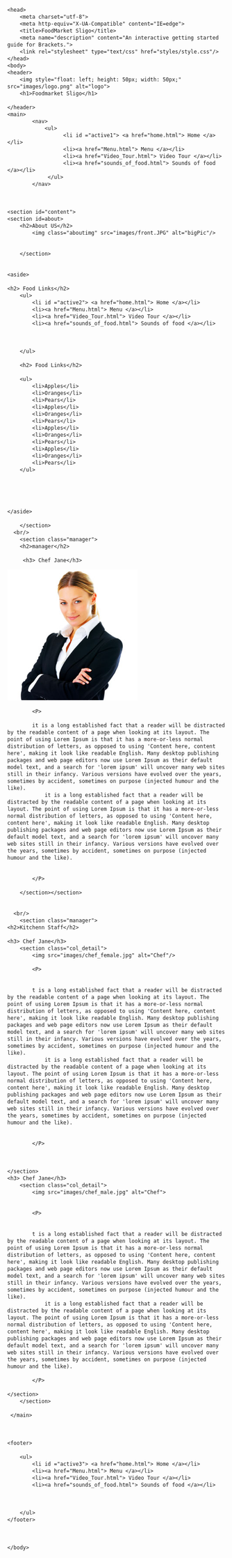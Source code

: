 # <!DOCTYPE html>
<html lang="en">
 
    <head>
        <meta charset="utf-8">
        <meta http-equiv="X-UA-Compatible" content="IE=edge">
        <title>FoodMarket Sligo</title>
        <meta name="description" content="An interactive getting started guide for Brackets.">
        <link rel="stylesheet" type="text/css" href="styles/style.css"/>
    </head>
    <body>  
    <header>
        <img style="float: left; height: 50px; width: 50px;" src="images/logo.png" alt="logo">
        <h1>Foodmarket Sligo</h1>                                                                                        
    
    </header>
    <main>
            <nav>
                <ul>
                      <li id ="active1"> <a href="home.html"> Home </a></li>
                      <li><a href="Menu.html"> Menu </a></li>
                      <li><a href="Video_Tour.html"> Video Tour </a></li>
                      <li><a href="sounds_of_food.html"> Sounds of food </a></li>
                 </ul>
            </nav>
    
       
    
    <section id="content">
    <section id=about>
        <h2>About US</h2>
            <img class="aboutimg" src="images/front.JPG" alt="bigPic"/>
                                          
    
        </section>
  
    
    <aside>
    
    <h2> Food Links</h2>
        <ul>
            <li id ="active2"> <a href="home.html"> Home </a></li>
            <li><a href="Menu.html"> Menu </a></li>
            <li><a href="Video_Tour.html"> Video Tour </a></li>
            <li><a href="sounds_of_food.html"> Sounds of food </a></li>
        
    
    
        </ul>
        
        <h2> Food Links</h2>
        
        <ul>
            <li>Apples</li>
            <li>Oranges</li>
            <li>Pears</li>
            <li>Apples</li>
            <li>Oranges</li>
            <li>Pears</li>
            <li>Apples</li>
            <li>Oranges</li>
            <li>Pears</li>
            <li>Apples</li>
            <li>Oranges</li>
            <li>Pears</li>
        </ul>
    
        
        
    
    
    </aside>
   
        </section>
      <br/>
        <section class="manager">
        <h2>manager</h2>
            
         <h3> Chef Jane</h3>
   <section class="col_detail">
            <img  src="images/manager.jpg" alt="Chef" />    
            
            
            <P>
                        
            it is a long established fact that a reader will be distracted by the readable content of a page when looking at its layout. The point of using Lorem Ipsum is that it has a more-or-less normal distribution of letters, as opposed to using 'Content here, content here', making it look like readable English. Many desktop publishing packages and web page editors now use Lorem Ipsum as their default model text, and a search for 'lorem ipsum' will uncover many web sites still in their infancy. Various versions have evolved over the years, sometimes by accident, sometimes on purpose (injected humour and the like).
                it is a long established fact that a reader will be distracted by the readable content of a page when looking at its layout. The point of using Lorem Ipsum is that it has a more-or-less normal distribution of letters, as opposed to using 'Content here, content here', making it look like readable English. Many desktop publishing packages and web page editors now use Lorem Ipsum as their default model text, and a search for 'lorem ipsum' will uncover many web sites still in their infancy. Various versions have evolved over the years, sometimes by accident, sometimes on purpose (injected humour and the like).
            
            
            </P>    
        
        </section></section>
        
        
      <br/>
        <section class="manager">
    <h2>Kitchenn Staff</h2>
            
    <h3> Chef Jane</h3>
        <section class="col_detail">
            <img src="images/chef_female.jpg" alt="Chef"/>    
            
            <P>
            
            
            t is a long established fact that a reader will be distracted by the readable content of a page when looking at its layout. The point of using Lorem Ipsum is that it has a more-or-less normal distribution of letters, as opposed to using 'Content here, content here', making it look like readable English. Many desktop publishing packages and web page editors now use Lorem Ipsum as their default model text, and a search for 'lorem ipsum' will uncover many web sites still in their infancy. Various versions have evolved over the years, sometimes by accident, sometimes on purpose (injected humour and the like).
                it is a long established fact that a reader will be distracted by the readable content of a page when looking at its layout. The point of using Lorem Ipsum is that it has a more-or-less normal distribution of letters, as opposed to using 'Content here, content here', making it look like readable English. Many desktop publishing packages and web page editors now use Lorem Ipsum as their default model text, and a search for 'lorem ipsum' will uncover many web sites still in their infancy. Various versions have evolved over the years, sometimes by accident, sometimes on purpose (injected humour and the like).
            
            
            </P>
            
            
            
    </section>
    <h3> Chef Jane</h3>
        <section class="col_detail">
            <img src="images/chef_male.jpg" alt="Chef">    
            
            
            <P>
            
            
            t is a long established fact that a reader will be distracted by the readable content of a page when looking at its layout. The point of using Lorem Ipsum is that it has a more-or-less normal distribution of letters, as opposed to using 'Content here, content here', making it look like readable English. Many desktop publishing packages and web page editors now use Lorem Ipsum as their default model text, and a search for 'lorem ipsum' will uncover many web sites still in their infancy. Various versions have evolved over the years, sometimes by accident, sometimes on purpose (injected humour and the like).
                it is a long established fact that a reader will be distracted by the readable content of a page when looking at its layout. The point of using Lorem Ipsum is that it has a more-or-less normal distribution of letters, as opposed to using 'Content here, content here', making it look like readable English. Many desktop publishing packages and web page editors now use Lorem Ipsum as their default model text, and a search for 'lorem ipsum' will uncover many web sites still in their infancy. Various versions have evolved over the years, sometimes by accident, sometimes on purpose (injected humour and the like).
            
            </P>
            
    </section>            
        </section>
        
     </main>
        
        
    
    <footer>
        
        <ul>
            <li id ="active3"> <a href="home.html"> Home </a></li>
            <li><a href="Menu.html"> Menu </a></li>
            <li><a href="Video_Tour.html"> Video Tour </a></li>
            <li><a href="sounds_of_food.html"> Sounds of food </a></li>
        
    
    
        </ul>
    </footer>
        
        
        
    </body>
</html>


    
